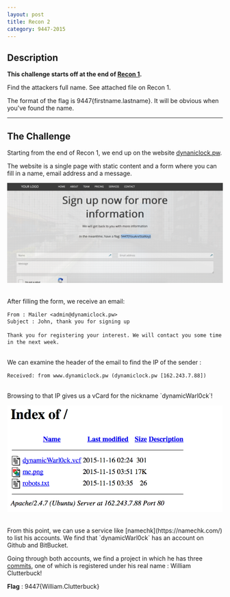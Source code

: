 ```yaml
---
layout: post
title: Recon 2
category: 9447-2015
---
```


## Description

**This challenge starts off at the end of [Recon 1](/2015/11/29/9447-recon-1/).**

Find the attackers full name. See attached file on Recon 1.

The format of the flag is 9447{firstname.lastname}. It will be obvious when you've found the name.

---

## The Challenge

Starting from the end of Recon 1, we end up on the website [dynaniclock.pw](http://dynamiclock.pw).

The website is a single page with static content and a form where you can fill in a name, email address and a message.

![form](/assets/img/9447-2015/flag.png "form")

<br>
After filling the form, we receive an email:

    From : Mailer <admin@dynamiclock.pw>
    Subject : John, thank you for signing up

    Thank you for registering your interest. We will contact you some time in the next week.

<br>
We can examine the header of the email to find the IP of the sender :

    Received: from www.dynamiclock.pw (dynamiclock.pw [162.243.7.88])

<br>
Browsing to that IP gives us a vCard for the nickname `dynamicWarl0ck`!

![warlock](/assets/img/9447-2015/warlock.png "warlock")

<br>
From this point, we can use a service like [namechk](https://namechk.com/) to list his accounts. We find that `dynamicWarl0ck` has an account on Github and BitBucket.

Going through both accounts, we find a project in which he has three [commits](https://bitbucket.org/dynamicWarl0ck/dynamics/commits/all), one of which is registered under his real name : William Clutterbuck!

**Flag** : 9447{William.Clutterbuck}
